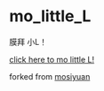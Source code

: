 # mo_little_L

膜拜 小L！

[click here to mo little L!](https://grdrharris.github.io/mo_little_L/)

forked from [mosiyuan](https://github.com/LMOliver/mosiyuan)
